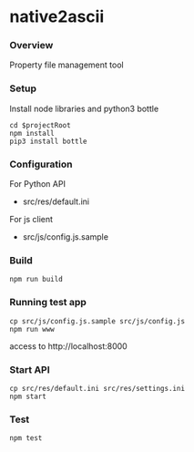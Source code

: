 # native2ascii

### Overview

Property file management tool

### Setup

Install node libraries and python3 bottle

```
cd $projectRoot
npm install
pip3 install bottle
```

### Configuration

For Python API
- src/res/default.ini

For js client
- src/js/config.js.sample

### Build

```
npm run build
```

### Running test app

```
cp src/js/config.js.sample src/js/config.js
npm run www
```
access to http://localhost:8000

### Start API

```
cp src/res/default.ini src/res/settings.ini
npm start
```

### Test

```
npm test
```

